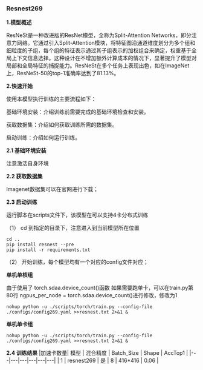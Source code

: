 ###  Resnest269 


**1.模型概述** 

ResNeSt是一种改进版的ResNet模型，全称为Split-Attention Networks，即分注意力网络。它通过引入Split-Attention模块，将特征图沿通道维度划分为多个组和细粒度的子组，每个组的特征表示通过其子组表示的加权组合来确定，权重基于全局上下文信息选择。这种设计在不增加额外计算成本的情况下，显著提升了模型对局部和全局特征的捕捉能力。ResNeSt在多个任务上表现出色，如在ImageNet上，ResNeSt-50的top-1准确率达到了81.13%。

**2.快速开始**

使用本模型执行训练的主要流程如下：

基础环境安装：介绍训练前需要完成的基础环境检查和安装。

获取数据集：介绍如何获取训练所需的数据集。

启动训练：介绍如何运行训练。

**2.1 基础环境安装**

注意激活自身环境

**2.2 获取数据集**

Imagenet数据集可以在官网进行下载；


**2.3 启动训练**

运行脚本在scripts文件下，该模型在可以支持4卡分布式训练

（1） cd 到指定的目录下，注意进入到当前模型所在位置

    cd ..
    pip install resnest --pre
    pip install -r requirements.txt

（2） 开始训练，每个模型均有一个对应的config文件对应；

**单机单核组**

由于使用了 torch.sdaa.device_count()函数
如果需要跑单卡，可以在train.py第80行 ngpus_per_node = torch.sdaa.device_count()进行修改，修改为1
    

    nohup python -u ./scripts/torch/train.py --config-file ./configs/config269.yaml >>resnest.txt 2>&1 &

**单机单卡组**

    nohup python -u ./scripts/torch/train.py --config-file ./configs/config269.yaml >>resnest.txt 2>&1 &

**2.4 训练结果**
|加速卡数量| 模型  |  混合精度 | Batch_Size  |  Shape |  AccTop1 |
|---|---|---|---|---|---|
|  1 | resnest269 |  是 |  8  |  416*416 |  0.06 |


